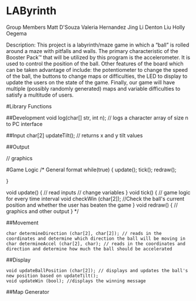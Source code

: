 ﻿# LAByrinth

Group Members
Matt D'Souza
Valeria Hernandez
Jing Li
Denton Liu
Holly Oegema

Description: 
This project is a labyrinth/maze game in which a “ball” is rolled around a maze with pitfalls and walls. The primary characteristic of the Booster Pack™ that will be utilized by this program is the accelerometer. It is used to control the position of the ball. Other features of the board which can be taken advantage of include: the potentiometer to change the speed of the ball, the buttons to change maps or difficulties, the LED to display to update the users on the state of the game. Finally, our game will have multiple (possibly randomly generated) maps and variable difficulties to satisfy a multitude of users.

#Library Functions 

##Development
void log(char[] str, int n); // logs a character array of size n to PC interface


##Input
char[2] updateTilt(); // returns x and y tilt values


##Output

// graphics


#Game Logic
/* General format
while(true) {
  update();
  tick();
  redraw();
  
  
}

void update() {
// read inputs
// change variables
}
void tick() {
// game logic for every time interval
  void checkWin (char[2]); //Check the ball's current position and whether the user has beaten the game
}
void redraw() {
// graphics and other output
}
*/

##Movement
```
char determineDirection (char[2], char[2]); // reads in the coordinates and determine which direction the ball will be moving in
char determineAccel (char[2], char); // reads in the coordinates and direction and determine how much the ball should be accelerated

```

##Display
```
void updateBallPosition (char[2]); // displays and updates the ball's new position based on updateTilt();
void updateWin (bool); //displays the winning message

```


##Map Generator



